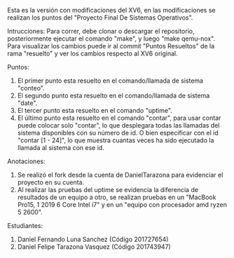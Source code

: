 Esta es la versión con modificaciones del XV6, en las modificaciones se realizan los puntos del "Proyecto Final De Sistemas Operativos".

Intrucciones:
Para correr, debe clonar o descargar el repositorio, posteriormente ejecutar el comando "make", y luego "make qemu-nox".
Para visualizar los cambios puede ir al commit "Puntos Resueltos" de la rama "resuelto" y ver los cambios respecto al XV6 original.

Puntos:
1. El primer punto esta resuelto en el comando/llamada de sistema "conteo".
2. El segundo punto esta resuelto en el comando/llamada de sistema "date".
3. El tercer punto esta resuelto en el comando "uptime".
4. El último punto esta resuelto en el comando "contar", para usar contar puede colocar solo "contar", lo que desplegara todas las llamadas del sistema disponibles con su número de id. O bien especificar con el id "contar [1 - 24]", lo que muestra cuantas veces ha sido ejecutado la llamada al sistema con ese id.


Anotaciones:
1. Se realizó el fork desde la cuenta de DanielTarazona para evidenciar el proyecto en su cuenta.
2. Al realizar las pruebas del uptime se evidencia la diferencia de resultados de un equipo a otro, se realizan pruebas en un "MacBook Pro15, 1 2019 6 Core  Intel i7" y en un "equipo con procesador amd ryzen 5 2600".


Estudiantes: 
1. Daniel Fernando Luna Sanchez (Código 201727654)
2. Daniel Felipe Tarazona Vasquez (Código 201743947)
